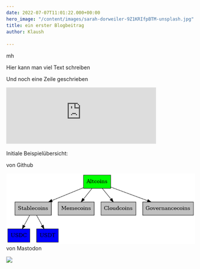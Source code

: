 ```yaml
---
date: 2022-07-07T11:01:22.000+00:00
hero_image: "/content/images/sarah-dorweiler-9Z1KRIfpBTM-unsplash.jpg"
title: ein erster Blogbeitrag
author: Klaush

---
```

mh

Hier kann man viel Text schreiben

Und noch eine Zeile geschrieben

<iframe src="https://mastodontech.de/@klaush/108599558291060733/embed" class="mastodon-embed" style="max-width: 100%; border: 0" width="400" allowfullscreen="allowfullscreen"></iframe><script src="https://mastodontech.de/embed.js" async="async"></script>

Initiale Beispielübersicht:

von Github

![](/content/images/graph.png)von Mastodon

![](https://media.weingaertner-it.de/mastodontech/media_attachments/files/108/600/148/327/736/638/original/d4e2877c2828ec2e.png)